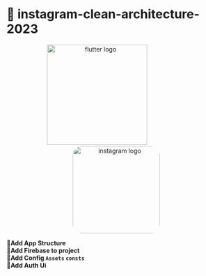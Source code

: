 # 🔗 instagram-clean-architecture-2023

<div align="center">
    <img src="https://user-images.githubusercontent.com/114832629/230302399-5d8f34e7-bfc5-4597-8fff-6293044f47bd.png" alt="flutter logo" width=230> 
    &emsp;&emsp;&emsp;&emsp;&emsp;&emsp;
    <img src="https://images.unsplash.com/photo-1634942537034-2531766767d1?ixlib=rb-4.0.3&ixid=M3wxMjA3fDB8MHxzZWFyY2h8NXx8aW5zdGFncmFtJTIwbG9nb3xlbnwwfHwwfHx8MA%3D%3D&w=1000&q=80" alt="instagram logo" width="200px" height="auto" style="border-radius:10%"> 
</div>

<b>🔹Add App Structure<br>
<b>🔹Add Firebase to project<br>
<b>🔹Add Config `Assets` `consts` <br>
<b>🔹Add Auth Ui<br>


